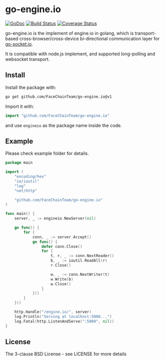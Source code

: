 # go-engine.io

[![GoDoc](http://godoc.org/github.com/FaceChainTeam/go-engine.io?status.svg)](http://godoc.org/github.com/FaceChainTeam/go-engine.io) [![Build Status](https://travis-ci.org/FaceChainTeam/go-engine.io.svg)](https://travis-ci.org/FaceChainTeam/go-engine.io)
[![Coverage Status](https://coveralls.io/repos/github/FaceChainTeam/go-engine.io/badge.svg?branch=v1.4)](https://coveralls.io/github/FaceChainTeam/go-engine.io?branch=v1.4)

go-engine.io is the implement of engine.io in golang, which is transport-based cross-browser/cross-device bi-directional communication layer for [go-socket.io](https://github.com/FaceChainTeam/go-socket.io).

It is compatible with node.js implement, and supported long-polling and websocket transport.

## Install

Install the package with:

```bash
go get github.com/FaceChainTeam/go-engine.io@v1
```

Import it with:

```go
import "github.com/FaceChainTeam/go-engine.io"
```

and use `engineio` as the package name inside the code.

## Example

Please check example folder for details.

```go
package main

import (
	"encoding/hex"
	"io/ioutil"
	"log"
	"net/http"

	"github.com/FaceChainTeam/go-engine.io"
)

func main() {
	server, _ := engineio.NewServer(nil)

	go func() {
		for {
			conn, _ := server.Accept()
			go func() {
				defer conn.Close()
				for {
					t, r, _ := conn.NextReader()
					b, _ := ioutil.ReadAll(r)
					r.Close()

					w, _ := conn.NextWriter(t)
					w.Write(b)
					w.Close()
				}
			}()
		}
	}()

	http.Handle("/engine.io/", server)
	log.Println("Serving at localhost:5000...")
	log.Fatal(http.ListenAndServe(":5000", nil))
}
```

## License

The 3-clause BSD License  - see LICENSE for more details
